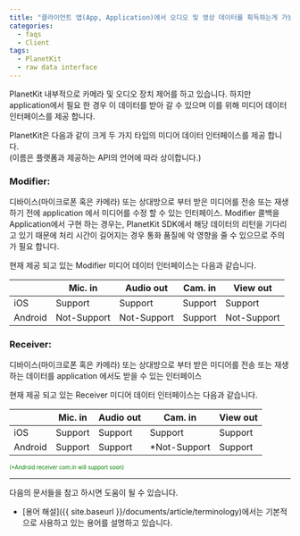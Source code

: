 ```yaml
---
title: "클라이언트 앱(App, Application)에서 오디오 및 영상 데이터를 획득하는게 가능한가요? 가능하다면 획득한 데이터를 수정하여 상대방에게 전송하는것도 가능한가요?"
categories:
  - faqs
  - Client
tags:
  - PlanetKit
  - raw data interface
---
```


PlanetKit 내부적으로 카메라 및 오디오 장치 제어를 하고 있습니다. 하지만 application에서 필요 한 경우 이 데이터를 받아 갈 수 있으며 이를 위해 미디어 데이터 인터페이스를 제공 합니다.


PlanetKit은 다음과 같이 크게 두 가지 타입의 미디어 데이터 인터페이스를 제공 합니다. <br>
(이름은 플랫폼과 제공하는 API의 언어에 따라 상이합니다.)


### Modifier:
디바이스(마이크로폰 혹은 카메라) 또는 상대방으로 부터 받은 미디어를 전송 또는 재생 하기 전에 application 에서 미디어를 수정 할 수 있는 인터페이스.
Modifier 콜백을 Application에서 구현 하는 경우는, PlanetKit SDK에서 해당 데이터의 리턴을 기다리고 있기 때문에 처리 시간이 길어지는 경우 통화 품질에 악 영향을 줄 수 있으므로 주의가 필요 합니다.

현재 제공 되고 있는 Modifier 미디어 데이터 인터페이스는 다음과 같습니다.

|     | Mic. in | Audio out | Cam. in | View out |
| ---  | ---| --- | --- | --- |
| iOS | Support	| Support | Support | Support | 
| Android | Not-Support	| Not-Support	| Support | Not-Support|


### Receiver:
디바이스(마이크로폰 혹은 카메라) 또는 상대방으로 부터 받은 미디어를 전송 또는 재생 하는 데이터를 application 에서도 받을 수 있는 인터페이스



현재 제공 되고 있는 Receiver 미디어 데이터 인터페이스는 다음과 같습니다.

|     | Mic. in | Audio out | Cam. in | View out |
| ---  | ---| --- | --- | --- |
| iOS | Support	| Support | Support | Support | 
| Android | Support | Support |	*Not-Support | Support |

<span style="font-size: 70%; color:green"> (*Android receiver com.in will support soon) </span>





----

다음의 문서들을 참고 하시면 도움이 될 수 있습니다.
* [용어 해설]({{ site.baseurl }}/documents/article/terminology)에서는 기본적으로 사용하고 있는 용어를 설명하고 있습니다.




